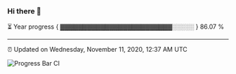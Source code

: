 ### Hi there 👋

⏳ Year progress { ▓▓▓▓▓▓▓▓▓▓▓▓▓▓▓▓▓▓▓▓▓▓▓▓▓░░░░░ } 86.07 %

---

⏰ Updated on Wednesday, November 11, 2020, 12:37 AM UTC

![Progress Bar CI](https://github.com/arthurbuhl/arthurbuhl/workflows/Progress%20Bar%20CI/badge.svg)
